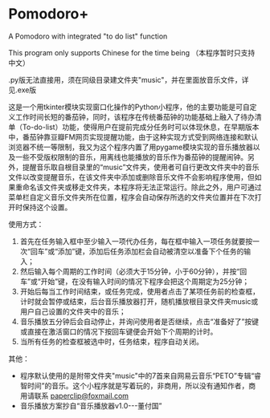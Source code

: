 ﻿# Pomodoro+

A Pomodoro with integrated "to do list" function

This program only supports Chinese for the time being
（本程序暂时只支持中文）

.py版无法直接用，须在同级目录建文件夹"music\"，并在里面放音乐文件，详见.exe版

这是一个用tkinter模块实现窗口化操作的Python小程序，他的主要功能是可自定义工作时间长短的番茄钟，同时，该程序在传统番茄钟的功能基础上融入了待办清单（To-do-list）功能，使得用户在提前完成分任务时可以体现休息，在早期版本中，番茄钟靠豆瓣FM网页实现提醒功能，由于这种实现方式受到网络连接和默认浏览器不统一等限制，我又为这个程序内置了用pygame模块实现的音乐播放器以及一些不受版权限制的音乐，用离线也能播放的音乐作为番茄钟的提醒闹钟。另外，提醒音乐取自根目录里的“music”文件夹，使用者可自行更改文件夹中的音乐文件以改变提醒音乐，在该文件夹中添加或删除音乐文件不会影响程序使用，但如果重命名该文件夹或移走文件夹，本程序将无法正常运行。除此之外，用户可通过菜单栏自定义音乐文件夹所在位置，程序会自动保存所选的文件夹位置并在下次打开时保持这个设置。

使用方式：

1. 首先在任务输入框中至少输入一项代办任务，每在框中输入一项任务就要按一次“回车”或“添加”键，添加后任务添加栏会自动被清空以准备下个任务的输入；
2. 然后输入每个周期的工作时间（必须大于15分钟，小于60分钟），并按“回车”或“开始”键，在没有输入时间的情况下程序会把这个周期定为25分钟；  
3. 开始后每当工作时间结束，或任务完成，使用者点击了某项任务前的检查框，计时就会暂停或结束，后台音乐播放器打开，随机播放根目录文件夹music或用户自己设置的文件夹中的音乐；
4. 音乐播放五分钟后会自动停止，并询问使用者是否继续，点击“准备好了”按键或直接在激活窗口的情况下按回车键便会开始下个周期的计时。
5. 当所有任务的检查框被选中时，任务结束，程序自动关闭。

其他：

- 程序默认使用的是附带文件夹"music"中的7首来自网易云音乐“PETO”专辑“睿智时间”的音乐。这个小程序就是写着玩的，非商用，所以没有通知作者，商用请联系 paperclip@foxmail.com
- 音乐播放方案抄自“音乐播放器v1.0---董付国”
